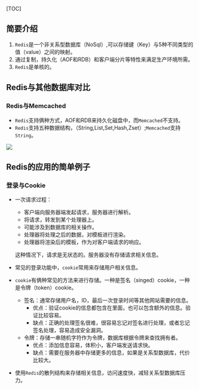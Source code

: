 [TOC]



## 简要介绍

1. `Redis`是一个非关系型数据库（NoSql）,可以存储键（Key）与5种不同类型的值（value）之间的映射。
2. 通过复制，持久化（AOF和RDB）和客户端分片等特性来满足生产环境所需。
3. `Redis`是单核的。

## Redis与其他数据库对比

### Redis与Memcached

- `Redis`支持俩种方式，AOF和RDB来持久化磁盘中，而`Memcached`不支持。
- `Redis`支持五种数据结构，（String,List,Set,Hash,Zset）;`Memcached`支持`String`。

![](https://img-blog.csdnimg.cn/2020030221514787.png)



## Redis的应用的简单例子

### 登录与Cookie

- 一次请求过程：

  - 客户端向服务器端发起请求，服务器进行解析。
  - 将请求，转发到某个处理器上。
  - 可能涉及到数据库的相关操作。
  - 处理器将处理之后的数据，对模板进行渲染。
  - 处理器将渲染后的模板，作为对客户端请求的响应。

  这种情况下，请求是无状态的。服务器没有存储请求相关信息。

- 常见的登录功能中，`cookie`常用来存储用户相关信息。

- `cookie`有俩种常见的方法来进行存储。一种是签名（singed）cookie，一种是令牌（token）cookie。
  - 签名：通常存储用户名，ID，最后一次登录时间等其他网站需要的信息。
    - 优点：验证cookie的信息都包含在里面，也可以包含额外的信息。验证比较容易。
    - 缺点：正确的处理签名很难，很容易忘记对签名进行处理，或者忘记签名处理，容易造成安全漏洞。
  - 令牌：存储一串随机字符作为令牌，数据库根据令牌来查找拥有者。
    - 优点：添加信息容易，体积小，客户端发送请求快。
    - 缺点：需要在服务器中存储更多的信息，如果是关系型数据库，代价比较大。
  
- 使用`Redis`的散列结构来存储相关信息，访问速度快，减轻关系型数据库压力。